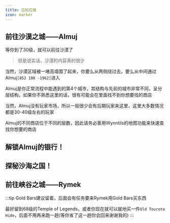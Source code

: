 ```yaml
---
title: 应知应做
icon: marker
---
```

## 前往沙漠之城——Almuj
等你到了30级，就可以前往沙漠了

>但是说实话，沙漠的内容真的很少

当然，沙漠区域被一堵高墙围了起来，你要么从两侧绕过去，要么从中间通过Almuj`[852 100 -1962]`进入

Almuj是你正常流程中能遇到的第4个城市，其结构与先前的城市非常不同，呈分层结构，如果你不熟悉这里的话，很有可能会在里面找不到你想要找的商店

当然，Almuj没有玩家市场，所以一般很少会有后期玩家来这里，这里大多数情况都是30-40级左右的玩家

Almuj的不同商店位于不同的层数，因此请务必善用Wynntils的地图功能来快速查找你想要的商店

## 解锁Almuj的银行！

## 探秘沙海之国！

## 前往峡谷之城——Rymek

:::tip
Gold Bars建议留着，后面会有任务要来Rymek用Gold Bars买东西

最好留到68级的Temple of Legends，或者你现在就可以就地买一件`Old Touroto Hide`，后面不用再来跑一趟(等你省了这一趟你会回来谢谢我的)
:::